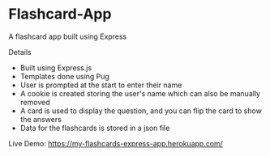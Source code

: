 # Flashcard-App
A flashcard app built using Express 

Details
  <ul>
    <li>Built using Express.js</li>
    <li>Templates done using Pug</li>
    <li>User is prompted at the start to enter their name</li>
    <li>A cookie is created storing the user's name which can also be manually removed</li>
    <li>A card is used to display the question, and you can flip the card to show the answers</li>
    <li>Data for the flashcards is stored in a json file
  </ul>
  
Live Demo: https://my-flashcards-express-app.herokuapp.com/
